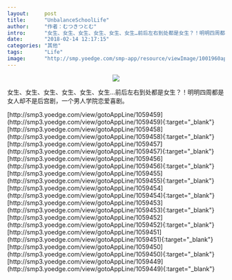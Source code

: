 ```yaml
---
layout:     post
title:      "UnbalanceSchoolLife"
author:     "作者：むつきつとむ"
intro:      "女生、女生、女生、女生、女生、女生…前后左右到处都是女生？！明明四周都是女人却不是后宫剧，一个男人学院恋爱喜剧。"
date:       "2018-02-14 12:17:15"
categories: "其他"
tags:       "Life"
image:      "http://smp.yoedge.com/smp-app/resource/viewImage/1001960appline.png"
---
```

<div style="text-align: center">
<p><img src="http://smp.yoedge.com/smp-app/resource/viewImage/1001960appline.png"/></p>
</div>
<p class="post-meta">
<span>女生、女生、女生、女生、女生、女生…前后左右到处都是女生？！明明四周都是女人却不是后宫剧，一个男人学院恋爱喜剧。</span>
</p>
[http://smp3.yoedge.com/view/gotoAppLine/1059459](http://smp3.yoedge.com/view/gotoAppLine/1059459){:target="_blank"}
[http://smp3.yoedge.com/view/gotoAppLine/1059458](http://smp3.yoedge.com/view/gotoAppLine/1059458){:target="_blank"}
[http://smp3.yoedge.com/view/gotoAppLine/1059457](http://smp3.yoedge.com/view/gotoAppLine/1059457){:target="_blank"}
[http://smp3.yoedge.com/view/gotoAppLine/1059456](http://smp3.yoedge.com/view/gotoAppLine/1059456){:target="_blank"}
[http://smp3.yoedge.com/view/gotoAppLine/1059455](http://smp3.yoedge.com/view/gotoAppLine/1059455){:target="_blank"}
[http://smp3.yoedge.com/view/gotoAppLine/1059454](http://smp3.yoedge.com/view/gotoAppLine/1059454){:target="_blank"}
[http://smp3.yoedge.com/view/gotoAppLine/1059453](http://smp3.yoedge.com/view/gotoAppLine/1059453){:target="_blank"}
[http://smp3.yoedge.com/view/gotoAppLine/1059452](http://smp3.yoedge.com/view/gotoAppLine/1059452){:target="_blank"}
[http://smp3.yoedge.com/view/gotoAppLine/1059451](http://smp3.yoedge.com/view/gotoAppLine/1059451){:target="_blank"}
[http://smp3.yoedge.com/view/gotoAppLine/1059450](http://smp3.yoedge.com/view/gotoAppLine/1059450){:target="_blank"}
[http://smp3.yoedge.com/view/gotoAppLine/1059449](http://smp3.yoedge.com/view/gotoAppLine/1059449){:target="_blank"}


